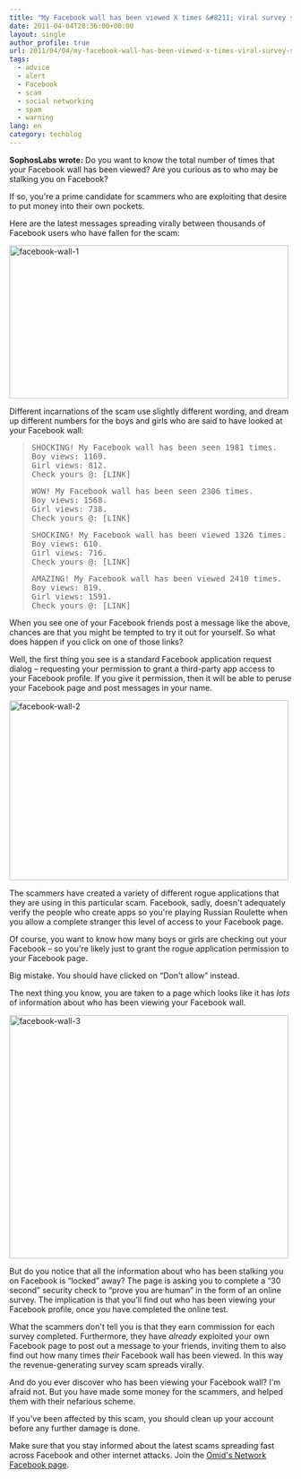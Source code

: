 ```yaml
---
title: "My Facebook wall has been viewed X times &#8211; viral survey scam spreads rapidly"
date: 2011-04-04T20:36:00+00:00
layout: single
author_profile: true
url: 2011/04/04/my-facebook-wall-has-been-viewed-x-times-viral-survey-scam-spreads-rapidly/
tags:
  - advice
  - alert
  - Facebook
  - scam
  - social networking
  - spam
  - warning
lang: en
category: techblog
---
```

**SophosLabs wrote:** Do you want to know the total number of times that your Facebook wall has been viewed? Are you curious as to who may be stalking you on Facebook?

If so, you're a prime candidate for scammers who are exploiting that desire to put money into their own pockets.

Here are the latest messages spreading virally between thousands of Facebook users who have fallen for the scam:

[<img title="facebook-wall-1" border="0" alt="facebook-wall-1" src="http://lh3.ggpht.com/_vaUVXcmC3OI/TZokhs86IGI/AAAAAAAADzo/WayEe2--Qms/facebook-wall-1_thumb%5B2%5D.jpg?imgmax=800" width="498" height="273" />](http://lh3.ggpht.com/_vaUVXcmC3OI/TZokc4MpNyI/AAAAAAAADzk/uNkMOCZMBBA/s1600-h/facebook-wall-1%5B4%5D.jpg)

Different incarnations of the scam use slightly different wording, and dream up different numbers for the boys and girls who are said to have looked at your Facebook wall:

> <tt>SHOCKING! My Facebook wall has been seen 1981 times.</tt>  
> <tt>Boy views: 1169.</tt>  
> <tt>Girl views: 812.</tt>  
> <tt>Check yours @: [LINK]</tt>
> 
> <tt>WOW! My Facebook wall has been seen 2306 times.</tt>  
> <tt>Boy views: 1568.</tt>  
> <tt>Girl views: 738.</tt>  
> <tt>Check yours @: [LINK]</tt>
> 
> <tt>SHOCKING! My Facebook wall has been viewed 1326 times.</tt>  
> <tt>Boy views: 610.</tt>  
> <tt>Girl views: 716.</tt>  
> <tt>Check yours @: [LINK]</tt>
> 
> <tt>AMAZING! My Facebook wall has been viewed 2410 times.</tt>  
> <tt>Boy views: 819.</tt>  
> <tt>Girl views: 1591.</tt>  
> <tt>Check yours @: [LINK]</tt>

When you see one of your Facebook friends post a message like the above, chances are that you might be tempted to try it out for yourself. So what does happen if you click on one of those links?

Well, the first thing you see is a standard Facebook application request dialog &#8211; requesting your permission to grant a third-party app access to your Facebook profile. If you give it permission, then it will be able to peruse your Facebook page and post messages in your name.

[<img title="facebook-wall-2" border="0" alt="facebook-wall-2" src="http://lh5.ggpht.com/_vaUVXcmC3OI/TZokrAMG0kI/AAAAAAAADzw/g1rhHaLliwI/facebook-wall-2_thumb%5B2%5D.jpg?imgmax=800" width="498" height="321" />](http://lh3.ggpht.com/_vaUVXcmC3OI/TZokl5qxdHI/AAAAAAAADzs/BkqsDxk2t50/s1600-h/facebook-wall-2%5B4%5D.jpg)

The scammers have created a variety of different rogue applications that they are using in this particular scam. Facebook, sadly, doesn't adequately verify the people who create apps so you're playing Russian Roulette when you allow a complete stranger this level of access to your Facebook page.

Of course, you want to know how many boys or girls are checking out your Facebook &#8211; so you're likely just to grant the rogue application permission to your Facebook page.

Big mistake. You should have clicked on &#8220;Don't allow&#8221; instead.

The next thing you know, you are taken to a page which looks like it has _lots_ of information about who has been viewing your Facebook wall.

[<img title="facebook-wall-3" border="0" alt="facebook-wall-3" src="http://lh6.ggpht.com/_vaUVXcmC3OI/TZok0mwpA0I/AAAAAAAADz4/O5qYmSfFsbA/facebook-wall-3_thumb%5B2%5D.jpg?imgmax=800" width="498" height="434" />](http://lh4.ggpht.com/_vaUVXcmC3OI/TZokwEpB3TI/AAAAAAAADz0/ifV7A9wTTkA/s1600-h/facebook-wall-3%5B4%5D.jpg)

But do you notice that all the information about who has been stalking you on Facebook is &#8220;locked&#8221; away? The page is asking you to complete a &#8220;30 second&#8221; security check to &#8220;prove you are human&#8221; in the form of an online survey. The implication is that you'll find out who has been viewing your Facebook profile, once you have completed the online test.

What the scammers don't tell you is that they earn commission for each survey completed. Furthermore, they have _already_ exploited your own Facebook page to post out a message to your friends, inviting them to also find out how many times _their_ Facebook wall has been viewed. In this way the revenue-generating survey scam spreads virally.

And do you ever discover who has been viewing your Facebook wall? I'm afraid not. But you have made some money for the scammers, and helped them with their nefarious scheme.

If you've been affected by this scam, you should clean up your account before any further damage is done.

Make sure that you stay informed about the latest scams spreading fast across Facebook and other internet attacks. Join the <a href="https://www.facebook.com/omidsnetwork/" target="_blank">Omid's Network Facebook page</a>.